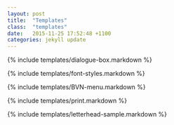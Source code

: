 ```yaml
---
layout: post
title:  "Templates"
class:  "templates"
date:   2015-11-25 17:52:48 +1100
categories: jekyll update
---
```


{% include templates/dialogue-box.markdown %}

{% include templates/font-styles.markdown %}

{% include templates/BVN-menu.markdown %}

{% include templates/print.markdown %}

{% include templates/letterhead-sample.markdown %}